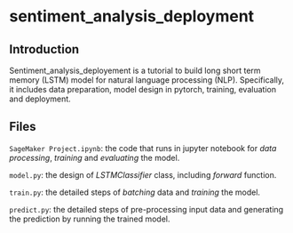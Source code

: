 # sentiment_analysis_deployment
## Introduction
Sentiment_analysis_deployement is a tutorial to build long short term memory (LSTM) model for natural language processing (NLP). Specifically, it includes data preparation, model design in pytorch, training, evaluation and deployment.

## Files
`SageMaker Project.ipynb`: the code that runs in jupyter notebook for _data processing_, _training_ and _evaluating_ the model.<br/>

`model.py`: the design of _LSTMClassifier_ class, including _forward_ function.<br/>

`train.py`: the detailed steps of _batching_ data and _training_ the model.<br/>

`predict.py`: the detailed steps of pre-processing input data and generating the prediction by running the trained model.<br/>

 
